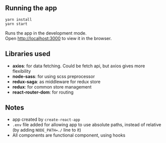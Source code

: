 ## Running the app

```
yarn install
yarn start
```
Runs the app in the development mode.<br />
Open [http://localhost:3000](http://localhost:3000) to view it in the browser.

## Libraries used
- **axios**: for data fetching. Could be fetch api, but axios gives more flexibility
- **node-sass**: for using scss preprocessor
- **redux-saga**: as middleware for redux store
- **redux**: for common store management
- **react-router-dom**: for routing

## Notes
- app created by `create-react-app`
- `.env` file added for allowing app to use absolute paths, instead of relative (by adding `NODE_PATH=./` line to it)
- All components are functional component, using hooks